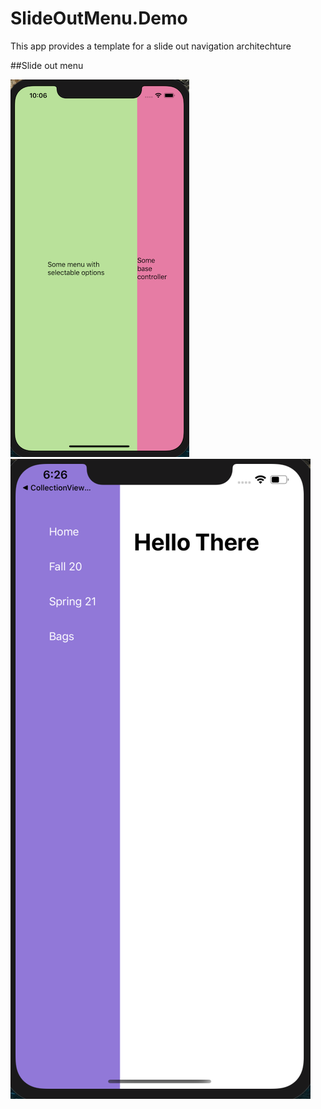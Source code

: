 # SlideOutMenu.Demo
This app provides a template for a slide out navigation architechture 


##Slide out menu

![](SlideoutMenu.png)
![](Slideoutmenu2.png)


